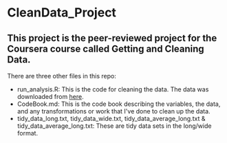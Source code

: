 CleanData_Project
=================
## This project is the peer-reviewed project for the Coursera course called Getting and Cleaning Data.

There are three other files in this repo:
- run_analysis.R: This is the code for cleaning the data. The data was downloaded from [here](https://d396qusza40orc.cloudfront.net/getdata%2Fprojectfiles%2FUCI%20HAR%20Dataset.zip).
- CodeBook.md: This is the code book describing the variables, the data, and any transformations or work that I've done to clean up the data.
- tidy\_data\_long.txt, tidy\_data\_wide.txt, tidy\_data\_average\_long.txt & tidy\_data\_average\_long.txt: These are tidy data sets in the long/wide format.